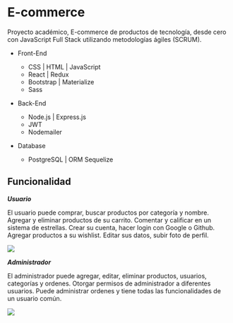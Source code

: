# E-commerce
Proyecto académico, E-commerce de productos de tecnología, desde cero con JavaScript Full Stack utilizando metodologías ágiles (SCRUM).

+ Front-End
    * CSS | HTML | JavaScript
    * React | Redux
    * Bootstrap | Materialize
    * Sass

+ Back-End
    * Node.js | Express.js
    * JWT
    * Nodemailer

+ Database
    * PostgreSQL | ORM Sequelize

## Funcionalidad

***Usuario***

El usuario puede comprar, buscar productos por categoría y nombre. Agregar y eliminar productos de su carrito. Comentar y calificar en un sistema de estrellas. Crear su cuenta, hacer login con Google o Github. Agregar productos a su wishlist. Editar sus datos, subir foto de perfil.

![](https://i.postimg.cc/BJRSPwyR/user.png)

***Administrador*** 

El administrador puede agregar, editar, eliminar productos, usuarios, categorías y ordenes. Otorgar permisos de administrador a diferentes usuarios. Puede administrar ordenes y tiene todas las funcionalidades de un usuario común.

![](https://i.postimg.cc/mZ8G45Bh/Untitled.jpg)


